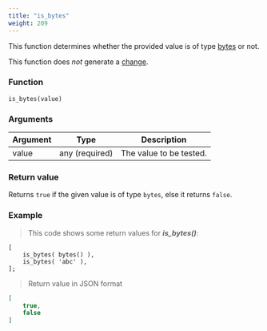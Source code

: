 ```yaml
---
title: "is_bytes"
weight: 209
---
```


This function determines whether the provided value is of type [bytes](../../data-types/bytes) or not.

This function does *not* generate a [change](../../overview/changes).

### Function

`is_bytes(value)`

### Arguments

Argument | Type | Description
-------- | ---- | -----------
value | any (required) | The value to be tested.

### Return value

Returns `true` if the given value is of type `bytes`,  else it returns `false`.

### Example

> This code shows some return values for ***is_bytes()***:

```thingsdb,json_response
[
    is_bytes( bytes() ),
    is_bytes( 'abc' ),
];
```

> Return value in JSON format

```json
[
    true,
    false
]
```
